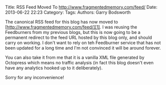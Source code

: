 Title: RSS Feed Moved To http://www.fragmentedmemory.com/feed/
Date: 2013-06-22 22:23
Category: 
Tags: 
Authors: Garry Bodsworth

The canonical RSS feed for this blog has now moved to [http://www.fragmentedmemory.com/feed/][1].  I was reusing the Feedburners from my previous blogs, but this is now going to be a permanent redirect to the feed URL hosted by this blog only, and should carry on working.  I don't want to rely on teh Feedburner service that has not been updated for a long time and I'm not convinced it will be around forever.

You can also take it from me that it is a vanilla XML file generated by Octopress which means no traffic analysis (in fact this blog doesn't even have any analytics hooked up to it deliberately).

Sorry for any inconvenience!

[1]: http://www.fragmentedmemory.com/feed/